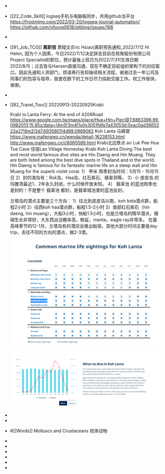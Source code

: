 -
- [[22_Code_Skill]]
  logseq手机与电脑板同步，共用github当平台
  https://frostming.com/2022/03-20/logseq-journal-automation/
  https://github.com/yihong0618/gitblog/issues/198
-
- [[91_Job_TCG]]
  **离职信**
  萧翔文(Eric Hsiao)离职预告通知_2022/7/12
  Hi Helen,
  因为个人因素，今日2022/7/12决定辞去目前在核聚股份有限公司Project Specialist的职位，预计最後上班日为2022/7/31(生效日期2022/8/1)；过去皆与Hansen直接沟通，现在不确定目前组织架构下的对应窗口，因此先通知人资部门，烦请再行告知後续相关流程，谢谢过去一年公司及同事们的包容与指导，我會在餘下的工作日尽力協助交接工作。祝工作愉快，谢谢。
-
- [[82_Travel_Tour]]
  20220913-20220925Krabi
  
  Krabi to Lanta Ferry: At the end of 4206Road https://www.google.com.tw/maps/place/Hua+Hin+Pier/@7.6863396,99.0982013,15.95z/data=!4m5!3m4!1s0x3051fdfe7a43053d:0xac0ad3665222e27!8m2!3d7.6935801!4d99.0989062
   Koh Lanta 马蜂窝 
  https://www.mafengwo.cn/wenda/detail-16238153.html
  http://www.mafengwo.cn/i/8060589.html
  Krabi北边景点 
  ao Luk Pee Hua Toe Cave
  住宿Lan Village Homestay Krabi
  Koh Lanta Diving
  The best and most world famous dive sites are Hin Daeng and Hin Muang. They are both listed among the best dive spots in Thailand and in the world. Hin Daeng is famous for its fantastic marine life on a steep wall and Hin Muang for the superb violet coral.
  1） 甲米 雨季封岛时间：5月15 - 10月15日
  2）封的海岛有：Rok岛、Haa岛、红石紫石、翡翠洞等。
  3）小 皮皮岛 的玛雅湾最近1、2年永久封闭，什么时候开放未知。
  4） 翡翠池 的蓝池雨季也是封的！不是整个 翡翠池 都封，是翡翠城池里的蓝池会封。
  
  兰塔岛的潜点主要是三个方向：
  1）往北到皮皮岛以南，koh bida潜点群，船程2小时
  2）往西koh haa潜点群，船程1.5-2小时
  3）南部红石紫石（hin daeng, hin muang），大船3小时，快船1.5小时，也是兰塔岛的精华潜点，珊瑚生长非常好，大东西出没概率高，鲸鲨，manta，eagle ray非常多。
  在最高峰季节的12-1月，兰塔岛有的潜店会推出船宿，其他大部分时间主要是day trip，去往不同的方向的潜点，做2-3潜。
  
  ![image.png](../assets/image_1657611172340_0.png)
  ![image.png](../assets/image_1657611196484_0.png)
-
-
- #[[Words]]
  Molluscs and Crustaceans 软体动物
-
-
-
-
-
-